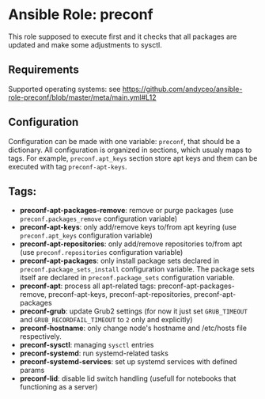 # Ansible Role: preconf

This role supposed to execute first and it checks that all packages are updated and make some adjustments to sysctl.


## Requirements

Supported operating systems: see https://github.com/andyceo/ansible-role-preconf/blob/master/meta/main.yml#L12


## Configuration

Configuration can be made with one variable: `preconf`, that should be a dictionary. All configuration is organized in sections, which usualy maps to tags. For example, `preconf.apt_keys` section store apt keys and them can be executed with tag `preconf-apt-keys`.


## Tags:

- **preconf-apt-packages-remove**: remove or purge packages (use `preconf.packages_remove` configuration variable)
- **preconf-apt-keys**: only add/remove keys to/from apt keyring (use `preconf.apt_keys` configuration variable)
- **preconf-apt-repositories**: only add/remove repositories to/from apt (use `preconf.repositories` configuration variable)
- **preconf-apt-packages**: only install package sets declared in `preconf.package_sets_install` configuration variable. The package sets itself are declared in `preconf.package_sets` configuration variable.
- **preconf-apt**: process all apt-related tags: preconf-apt-packages-remove, preconf-apt-keys, preconf-apt-repositories, preconf-apt-packages
- **preconf-grub**: update Grub2 settings (for now it just set `GRUB_TIMEOUT` and `GRUB_RECORDFAIL_TIMEOUT` to `2` only and explicitly)
- **preconf-hostname**: only change node's hostname and /etc/hosts file respectively.
- **preconf-sysctl**: managing `sysctl` entries
- **preconf-systemd**: run systemd-related tasks
- **preconf-systemd-services**: set up systemd services with defined params
- **preconf-lid**: disable lid switch handling (usefull for notebooks that functioning as a server)
